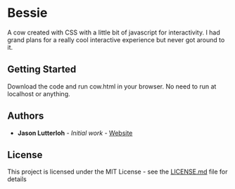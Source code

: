 # Bessie

A cow created with CSS with a little bit of javascript for interactivity. I had grand plans for a really cool interactive experience but never got around to it.

## Getting Started

Download the code and run cow.html in your browser. No need to run at localhost or anything.


## Authors

* **Jason Lutterloh** - *Initial work* - [Website](https://jasonlutterloh.com)

## License

This project is licensed under the MIT License - see the [LICENSE.md](LICENSE.md) file for details
